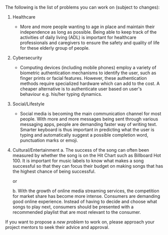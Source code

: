 The following is the list of problems you can work on (subject to changes):

1. Healthcare
    *  More and more people wanting to age in place and maintain their independence as long as possible. Being able to keep track of the activities of daily living (ADL) is important for healthcare professionals and caregivers to ensure the safety and quality of life for these elderly group of people.

2. Cybersecurity
    * Computing devices (including mobile phones) employ a variety of biometric authentication mechanisms to identify the user, such as finger prints or facial features. However, these authentication methods require specialized hardware which can add to the cost. A cheaper alternative is to authenticate user based on user's behaviour e.g. his/her typing dynamics.

3. Social/Lifestyle
    * Social media is becoming the main communication channel for most people. With more and more messages being sent through various messaging apps, people are demanding faster way of writing text. Smarter keyboard is thus important in predicting what the user is typing and automatically suggest a possible completion word, punctuation marks or emoji.

4. Cultural/Entertainment
   a. The success of the song can often been measured by whether the song is on the Hit Chart such as  Billboard Hot 100. It is important for music labels to know what makes a song successful so that they can focus their budget on making songs that has the highest chance of being successful.

    or

   b. With the growth of online media streaming services, the competition for market share has become more intense. Consumers are demanding good online experience. Instead of having to decide and choose what songs to play next, consumers should be presented with a recommended playlist that are most relevant to the consumer.

If you want to propose a *new problem* to work on, please approach your project mentors to seek their advice and approval.
